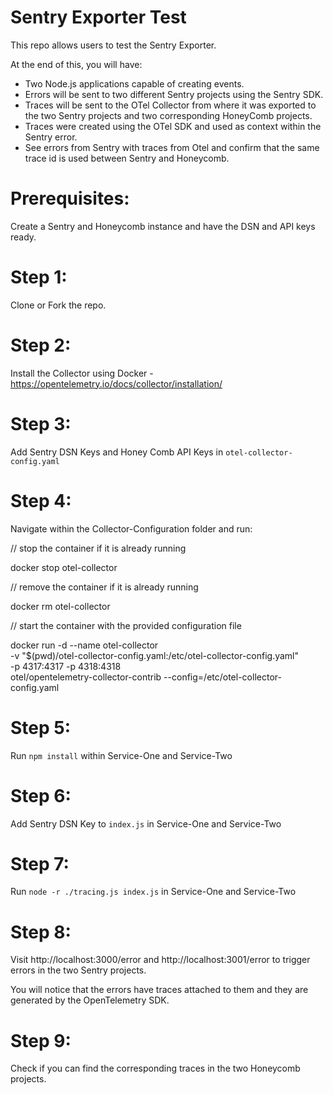 # Sentry Exporter Test

This repo allows users to test the Sentry Exporter.

At the end of this, you will have:

- Two Node.js applications capable of creating events.
- Errors will be sent to two different Sentry projects using the Sentry SDK.
- Traces will be sent to the OTel Collector from where it was exported to the two Sentry projects and two corresponding HoneyComb projects.
- Traces were created using the OTel SDK and used as context within the Sentry error.
- See errors from Sentry with traces from Otel and confirm that the same trace id is used between Sentry and Honeycomb.

# Prerequisites:

Create a Sentry and Honeycomb instance and have the DSN and API keys ready.

# Step 1:

Clone or Fork the repo.

# Step 2:

Install the Collector using Docker - https://opentelemetry.io/docs/collector/installation/

# Step 3:

Add Sentry DSN Keys and Honey Comb API Keys in `otel-collector-config.yaml`

# Step 4:

Navigate within the Collector-Configuration folder and run:

// stop the container if it is already running

docker stop otel-collector 

// remove the container if it is already running

docker rm otel-collector 

// start the container with the provided configuration file

docker run -d --name otel-collector \
  -v "$(pwd)/otel-collector-config.yaml:/etc/otel-collector-config.yaml" \
  -p 4317:4317 -p 4318:4318 \
  otel/opentelemetry-collector-contrib --config=/etc/otel-collector-config.yaml 

# Step 5:

Run `npm install` within Service-One and Service-Two

# Step 6:

Add Sentry DSN Key to `index.js` in Service-One and Service-Two

# Step 7:

Run `node -r ./tracing.js index.js` in Service-One and Service-Two

# Step 8:

Visit http://localhost:3000/error and http://localhost:3001/error to trigger errors in the two Sentry projects.

You will notice that the errors have traces attached to them and they are generated by the OpenTelemetry SDK.

# Step 9:

Check if you can find the corresponding traces in the two Honeycomb projects.
